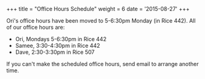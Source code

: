 +++
title = "Office Hours Schedule"
weight = 6
date = '2015-08-27'
+++

Ori's office hours have been moved to 5-6:30pm Monday (in Rice 442).
All of our office hours are:

- Ori, Mondays 5-6:30pm in Rice 442
- Samee, 3:30-4:30pm in Rice 442
- Dave, 2:30-3:30pm in Rice 507

If you can't make the scheduled office hours, send email to arrange another time.
